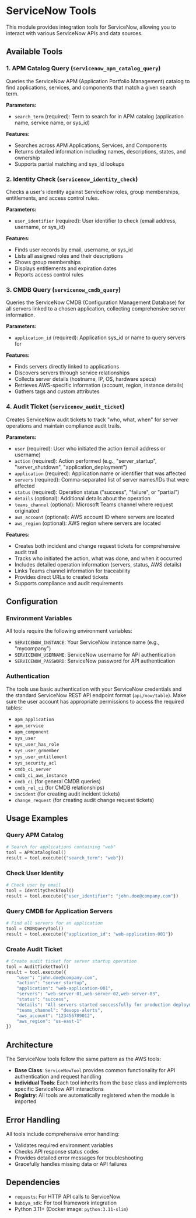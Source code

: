 # ServiceNow Tools

This module provides integration tools for ServiceNow, allowing you to interact with various ServiceNow APIs and data sources.

## Available Tools

### 1. APM Catalog Query (`servicenow_apm_catalog_query`)

Queries the ServiceNow APM (Application Portfolio Management) catalog to find applications, services, and components that match a given search term.

**Parameters:**
- `search_term` (required): Term to search for in APM catalog (application name, service name, or sys_id)

**Features:**
- Searches across APM Applications, Services, and Components
- Returns detailed information including names, descriptions, states, and ownership
- Supports partial matching and sys_id lookups

### 2. Identity Check (`servicenow_identity_check`)

Checks a user's identity against ServiceNow roles, group memberships, entitlements, and access control rules.

**Parameters:**
- `user_identifier` (required): User identifier to check (email address, username, or sys_id)

**Features:**
- Finds user records by email, username, or sys_id
- Lists all assigned roles and their descriptions
- Shows group memberships
- Displays entitlements and expiration dates
- Reports access control rules

### 3. CMDB Query (`servicenow_cmdb_query`)

Queries the ServiceNow CMDB (Configuration Management Database) for all servers linked to a chosen application, collecting comprehensive server information.

**Parameters:**
- `application_id` (required): Application sys_id or name to query servers for

**Features:**
- Finds servers directly linked to applications
- Discovers servers through service relationships
- Collects server details (hostname, IP, OS, hardware specs)
- Retrieves AWS-specific information (account, region, instance details)
- Gathers tags and custom attributes

### 4. Audit Ticket (`servicenow_audit_ticket`)

Creates ServiceNow audit tickets to track "who, what, when" for server operations and maintain compliance audit trails.

**Parameters:**
- `user` (required): User who initiated the action (email address or username)
- `action` (required): Action performed (e.g., "server_startup", "server_shutdown", "application_deployment")
- `application` (required): Application name or identifier that was affected
- `servers` (required): Comma-separated list of server names/IDs that were affected
- `status` (required): Operation status ("success", "failure", or "partial")
- `details` (optional): Additional details about the operation
- `teams_channel` (optional): Microsoft Teams channel where request originated
- `aws_account` (optional): AWS account ID where servers are located
- `aws_region` (optional): AWS region where servers are located

**Features:**
- Creates both incident and change request tickets for comprehensive audit trail
- Tracks who initiated the action, what was done, and when it occurred
- Includes detailed operation information (servers, status, AWS details)
- Links Teams channel information for traceability
- Provides direct URLs to created tickets
- Supports compliance and audit requirements

## Configuration

### Environment Variables

All tools require the following environment variables:

- `SERVICENOW_INSTANCE`: Your ServiceNow instance name (e.g., "mycompany")
- `SERVICENOW_USERNAME`: ServiceNow username for API authentication
- `SERVICENOW_PASSWORD`: ServiceNow password for API authentication

### Authentication

The tools use basic authentication with your ServiceNow credentials and the standard ServiceNow REST API endpoint format (`api/now/table`). Make sure the user account has appropriate permissions to access the required tables:

- `apm_application`
- `apm_service`
- `apm_component`
- `sys_user`
- `sys_user_has_role`
- `sys_user_grmember`
- `sys_user_entitlement`
- `sys_security_acl`
- `cmdb_ci_server`
- `cmdb_ci_aws_instance`
- `cmdb_ci` (for general CMDB queries)
- `cmdb_rel_ci` (for CMDB relationships)
- `incident` (for creating audit incident tickets)
- `change_request` (for creating audit change request tickets)

## Usage Examples

### Query APM Catalog
```python
# Search for applications containing "web"
tool = APMCatalogTool()
result = tool.execute({"search_term": "web"})
```

### Check User Identity
```python
# Check user by email
tool = IdentityCheckTool()
result = tool.execute({"user_identifier": "john.doe@company.com"})
```

### Query CMDB for Application Servers
```python
# Find all servers for an application
tool = CMDBQueryTool()
result = tool.execute({"application_id": "web-application-001"})
```

### Create Audit Ticket
```python
# Create audit ticket for server startup operation
tool = AuditTicketTool()
result = tool.execute({
    "user": "john.doe@company.com",
    "action": "server_startup",
    "application": "web-application-001",
    "servers": "web-server-01,web-server-02,web-server-03",
    "status": "success",
    "details": "All servers started successfully for production deployment",
    "teams_channel": "devops-alerts",
    "aws_account": "123456789012",
    "aws_region": "us-east-1"
})
```

## Architecture

The ServiceNow tools follow the same pattern as the AWS tools:

- **Base Class**: `ServiceNowTool` provides common functionality for API authentication and request handling
- **Individual Tools**: Each tool inherits from the base class and implements specific ServiceNow API interactions
- **Registry**: All tools are automatically registered when the module is imported

## Error Handling

All tools include comprehensive error handling:
- Validates required environment variables
- Checks API response status codes
- Provides detailed error messages for troubleshooting
- Gracefully handles missing data or API failures

## Dependencies

- `requests`: For HTTP API calls to ServiceNow
- `kubiya_sdk`: For tool framework integration
- Python 3.11+ (Docker image: `python:3.11-slim`)
